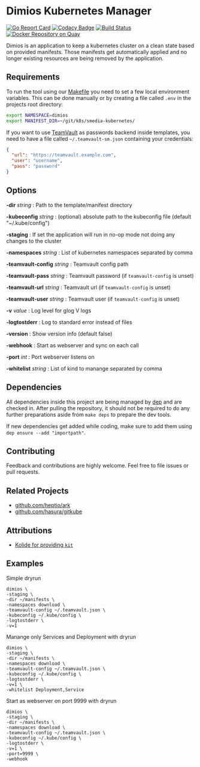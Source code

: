 # Dimios Kubernetes Manager
[![Go Report Card](https://goreportcard.com/badge/github.com/seibert-media/dimios)](https://goreportcard.com/report/github.com/seibert-media/dimios)
[![Codacy Badge](https://api.codacy.com/project/badge/Grade/513590eff4e54095a25b66bf65bd1323)](https://www.codacy.com/app/seibert-media/dimios?utm_source=github.com&amp;utm_medium=referral&amp;utm_content=seibert-media/dimios&amp;utm_campaign=Badge_Grade)
[![Build Status](https://travis-ci.org/seibert-media/dimios.svg?branch=master)](https://travis-ci.org/seibert-media/dimios)
[![Docker Repository on Quay](https://quay.io/repository/seibertmedia/dimios/status "Docker Repository on Quay")](https://quay.io/repository/seibertmedia/dimios)

Dimios is an application to keep a kubernetes cluster on a clean state based on provided manifests.
Those manifests get automatically applied and no longer existing resources are being removed by the application.

## Requirements

To run the tool using our [Makefile](Makefile) you need to set a few local environment variables.
This can be done manually or by creating a file called `.env` in the projects root directory:

```bash
export NAMESPACE=dimios
export MANIFEST_DIR=~/git/k8s/smedia-kubernetes/
```

If you want to use [TeamVault](https://github.com/trehn/teamvault) as passwords backend inside templates,
you need to have a file called `~/.teamvault-sm.json` containing your credentials:

```json
{
  "url": "https://teamvault.example.com",
  "user": "username",
  "pass": "password"
}
```

## Options

**-dir** _string_
: Path to the template/manifest directory

**-kubeconfig** _string_
: (optional) absolute path to the kubeconfig file (default "~/.kube/config")

**-staging**
: If set the application will run in no-op mode not doing any changes to the cluster

**-namespaces** _string_
: List of kubernetes namespaces separated by comma

**-teamvault-config** _string_
: Teamvault config path

**-teamvault-pass** _string_
: Teamvault password (if `teamvault-config` is unset)

**-teamvault-url** _string_
: Teamvault url (if `teamvault-config` is unset)

**-teamvault-user** _string_
: Teamvault user (if `teamvault-config` is unset)

**-v** _value_
: Log level for glog V logs

**-logtostderr**
: Log to standard error instead of files

**-version**
: Show version info (default false)

**-webhook**
: Start as webserver and sync on each call

**-port** _int_
: Port webserver listens on

**-whitelist** _string_
: List of kind to manange separated by comma

## Dependencies
All dependencies inside this project are being managed by [dep](https://github.com/golang/dep) and are checked in.
After pulling the repository, it should not be required to do any further preparations aside from `make deps` to prepare the dev tools.

If new dependencies get added while coding, make sure to add them using `dep ensure --add "importpath"`.

## Contributing
Feedback and contributions are highly welcome. Feel free to file issues or pull requests.

## Related Projects

* [github.com/heptio/ark](https://github.com/heptio/ark)
* [github.com/hasura/gitkube](https://github.com/hasura/gitkube)

## Attributions

* [Kolide for providing `kit`](https://github.com/kolide/kit)

## Examples

Simple dryrun

```
dimios \
-staging \
-dir ~/manifests \
-namespaces download \
-teamvault-config ~/.teamvault.json \
-kubeconfig ~/.kube/config \
-logtostderr \
-v=1
```

Manange only Services and Deployment with dryrun

```
dimios \
-staging \
-dir ~/manifests \
-namespaces download \
-teamvault-config ~/.teamvault.json \
-kubeconfig ~/.kube/config \
-logtostderr \
-v=1 \
-whitelist Deployment,Service
```


Start as webserver on port 9999 with dryrun

```
dimios \
-staging \
-dir ~/manifests \
-namespaces download \
-teamvault-config ~/.teamvault.json \
-kubeconfig ~/.kube/config \
-logtostderr \
-v=1 \
-port=9999 \
-webhook
```
